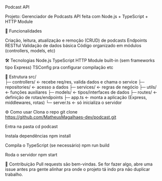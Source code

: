 Podcast API

Projeto: Gerenciador de Podcasts
API feita com Node.js + TypeScript + HTTP Module

🚀 Funcionalidades

Criação, leitura, atualização e remoção (CRUD) de podcasts
Endpoints RESTful
Validação de dados básica
Código organizado em módulos (controllers, models, etc)

🛠️ Tecnologias
Node.js
TypeScript
HTTP Module built-in (sem frameworks tipo Express)
TSConfig pra configurar compilação etc

📁 Estrutura
src/<br>
  ├─ controllers/    ← recebe req/res, valida dados e chama o service
  ├─ repositories/   ← acesso a dados
  ├─ services/       ← regras de negócio
  ├─ utils/          ← funções auxiliares
  ├─ models/         ← tipos/interfaces de dados
  ├─ routes/         ← definição de rotas/endpoints
  ├─ app.ts          ← monta a aplicação (Express, middlewares, rotas)
  └─ server.ts       ← só inicializa o servidor
  
⚙️ Como usar
Clona o repo
git clone https://github.com/MatheusMagalhaes-dev/podcast.git


Entra na pasta
cd podcast


Instala dependências
npm install


Compila o TypeScript (se necessário)
npm run build


Roda o servidor
npm start

🤝 Contribuição
Pull requests são bem-vindas.
Se for fazer algo, abre uma issue antes pra gente alinhar pra onde o projeto tá indo pra não duplicar trabalho.
